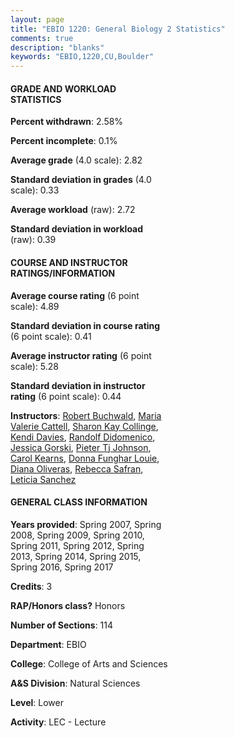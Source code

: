 ```yaml
---
layout: page
title: "EBIO 1220: General Biology 2 Statistics"
comments: true
description: "blanks"
keywords: "EBIO,1220,CU,Boulder"
---
```

<head>
<script src="https://ajax.googleapis.com/ajax/libs/jquery/2.1.3/jquery.min.js"></script>
<script src="https://dl.dropboxusercontent.com/s/pc42nxpaw1ea4o9/highcharts.js?dl=0"></script>
<!-- <script src="../assets/js/highcharts.js"></script> -->
<style type="text/css">@font-face {
	font-family: "Bebas Neue";
	src: url(https://www.filehosting.org/file/details/544349/BebasNeue Regular.otf) format("opentype");
	}
	h1.Bebas { 
		font-family: "Bebas Neue", Verdana, Tahoma;
	}
</style>
</head>
<body>
	<div id="container" style="float: right; width: 45%; height: 88%; margin-left: 2.5%; margin-right: 2.5%;"></div>
	<script language="JavaScript">
		$(document).ready(function() {
		var chart = {type: 'column'};
		var title = {text: 'Grade Distribution'};
		var xAxis = {categories: ['A','B','C','D','F'],crosshair: true};
		var yAxis = {min: 0,title: {text: 'Percentage'}};
		var tooltip = {headerFormat: '<center><b><span style="font-size:20px">{point.key}</span></b></center>',
		               pointFormat: '<td style="padding:0"><b>{point.y:.1f}%</b></td>',
		               footerFormat: '</table>',shared: true,useHTML: true};
		var plotOptions = {column: {pointPadding: 0.0,borderWidth: 0}};  
		var credits = {enabled: false};var series= [{name: 'Percent',data: [25.58,39.64,29.06,3.97,1.75,]}];
		var json = {};
		json.chart = chart;
		json.title = title;
		json.tooltip = tooltip;
		json.xAxis = xAxis;
		json.yAxis = yAxis;  
		json.series = series;
		json.plotOptions = plotOptions;  
		json.credits = credits;
		$('#container').highcharts(json);
	});
	</script>
</body>
			   
#### GRADE AND WORKLOAD STATISTICS

**Percent withdrawn**: 2.58%

**Percent incomplete**: 0.1%

**Average grade** (4.0 scale): 2.82

**Standard deviation in grades** (4.0 scale): 0.33

**Average workload** (raw): 2.72

**Standard deviation in workload** (raw): 0.39

#### COURSE AND INSTRUCTOR RATINGS/INFORMATION

**Average course rating** (6 point scale): 4.89

**Standard deviation in course rating** (6 point scale): 0.41

**Average instructor rating** (6 point scale): 5.28

**Standard deviation in instructor rating** (6 point scale): 0.44

**Instructors**: <a href='../../instructors/Robert_Buchwald'>Robert Buchwald</a>, <a href='../../instructors/Maria_Valerie_Cattell'>Maria Valerie Cattell</a>, <a href='../../instructors/Sharon_Kay_Collinge'>Sharon Kay Collinge</a>, <a href='../../instructors/Kendi_Davies'>Kendi Davies</a>, <a href='../../instructors/Randolf_Didomenico'>Randolf Didomenico</a>, <a href='../../instructors/Jessica_Gorski'>Jessica Gorski</a>, <a href='../../instructors/Pieter_Tj_Johnson'>Pieter Tj Johnson</a>, <a href='../../instructors/Carol_Kearns'>Carol Kearns</a>, <a href='../../instructors/Donna_Funghar_Louie'>Donna Funghar Louie</a>, <a href='../../instructors/Diana_Oliveras'>Diana Oliveras</a>, <a href='../../instructors/Rebecca_Safran'>Rebecca Safran</a>, <a href='../../instructors/Leticia_Sanchez'>Leticia Sanchez</a>

#### GENERAL CLASS INFORMATION

**Years provided**: Spring 2007, Spring 2008, Spring 2009, Spring 2010, Spring 2011, Spring 2012, Spring 2013, Spring 2014, Spring 2015, Spring 2016, Spring 2017

**Credits**: 3

**RAP/Honors class?** Honors

**Number of Sections**: 114

**Department**: EBIO

**College**: College of Arts and Sciences

**A&S Division**: Natural Sciences

**Level**: Lower

**Activity**: LEC - Lecture
